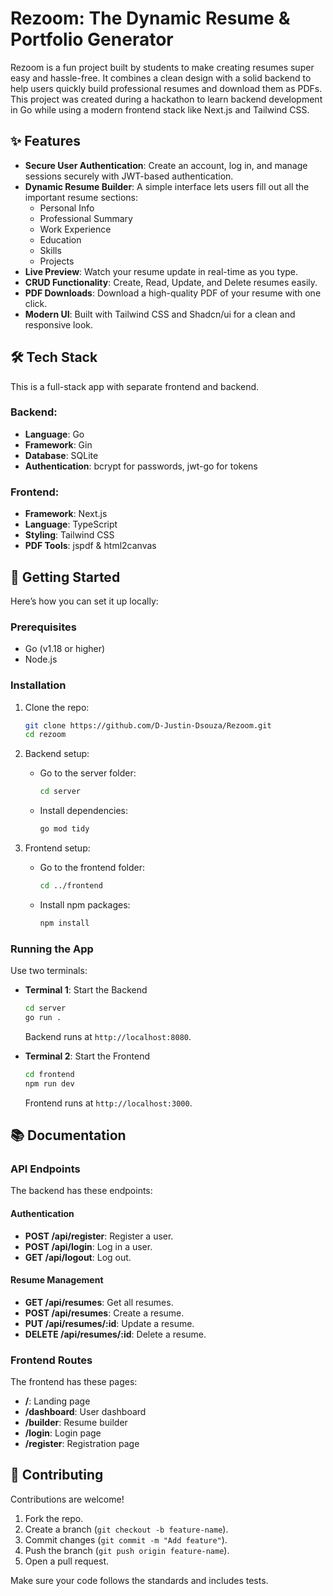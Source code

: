 # Rezoom: The Dynamic Resume & Portfolio Generator  

Rezoom is a fun project built by students to make creating resumes super easy and hassle-free. It combines a clean design with a solid backend to help users quickly build professional resumes and download them as PDFs.  
This project was created during a hackathon to learn backend development in Go while using a modern frontend stack like Next.js and Tailwind CSS.  

## ✨ Features  
- **Secure User Authentication**: Create an account, log in, and manage sessions securely with JWT-based authentication.  
- **Dynamic Resume Builder**: A simple interface lets users fill out all the important resume sections:  
    - Personal Info  
    - Professional Summary  
    - Work Experience  
    - Education  
    - Skills  
    - Projects  
- **Live Preview**: Watch your resume update in real-time as you type.  
- **CRUD Functionality**: Create, Read, Update, and Delete resumes easily.  
- **PDF Downloads**: Download a high-quality PDF of your resume with one click.  
- **Modern UI**: Built with Tailwind CSS and Shadcn/ui for a clean and responsive look.  

## 🛠️ Tech Stack  
This is a full-stack app with separate frontend and backend.  

### Backend:  
- **Language**: Go  
- **Framework**: Gin  
- **Database**: SQLite  
- **Authentication**: bcrypt for passwords, jwt-go for tokens  

### Frontend:  
- **Framework**: Next.js  
- **Language**: TypeScript  
- **Styling**: Tailwind CSS  
- **PDF Tools**: jspdf & html2canvas  

## 🏁 Getting Started  
Here’s how you can set it up locally:  

### Prerequisites  
- Go (v1.18 or higher)  
- Node.js  

### Installation  
1. Clone the repo:  
    ```bash  
    git clone https://github.com/D-Justin-Dsouza/Rezoom.git 
    cd rezoom  
    ```  

2. Backend setup:  
    - Go to the server folder:  
        ```bash  
        cd server  
        ```  
    - Install dependencies:  
        ```bash  
        go mod tidy  
        ```  

3. Frontend setup:  
    - Go to the frontend folder:  
        ```bash  
        cd ../frontend  
        ```  
    - Install npm packages:  
        ```bash  
        npm install  
        ```  

### Running the App  
Use two terminals:  

- **Terminal 1**: Start the Backend  
    ```bash  
    cd server  
    go run .  
    ```  
    Backend runs at `http://localhost:8080`.  

- **Terminal 2**: Start the Frontend  
    ```bash  
    cd frontend  
    npm run dev  
    ```  
    Frontend runs at `http://localhost:3000`.  

## 📚 Documentation  

### API Endpoints  
The backend has these endpoints:  

#### Authentication  
- **POST /api/register**: Register a user.  
- **POST /api/login**: Log in a user.  
- **GET /api/logout**: Log out.  

#### Resume Management  
- **GET /api/resumes**: Get all resumes.  
- **POST /api/resumes**: Create a resume.  
- **PUT /api/resumes/:id**: Update a resume.  
- **DELETE /api/resumes/:id**: Delete a resume.  

### Frontend Routes  
The frontend has these pages:  
- **/**: Landing page  
- **/dashboard**: User dashboard  
- **/builder**: Resume builder  
- **/login**: Login page  
- **/register**: Registration page  

## 🤝 Contributing  

Contributions are welcome!  
1. Fork the repo.  
2. Create a branch (`git checkout -b feature-name`).  
3. Commit changes (`git commit -m "Add feature"`).  
4. Push the branch (`git push origin feature-name`).  
5. Open a pull request.  

Make sure your code follows the standards and includes tests.  
